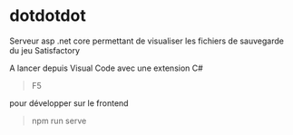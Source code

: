 # dotdotdot
Serveur asp .net core permettant de visualiser les fichiers de sauvegarde du jeu Satisfactory

A lancer depuis Visual Code avec une extension C#
> F5

pour développer sur le frontend
> npm run serve
